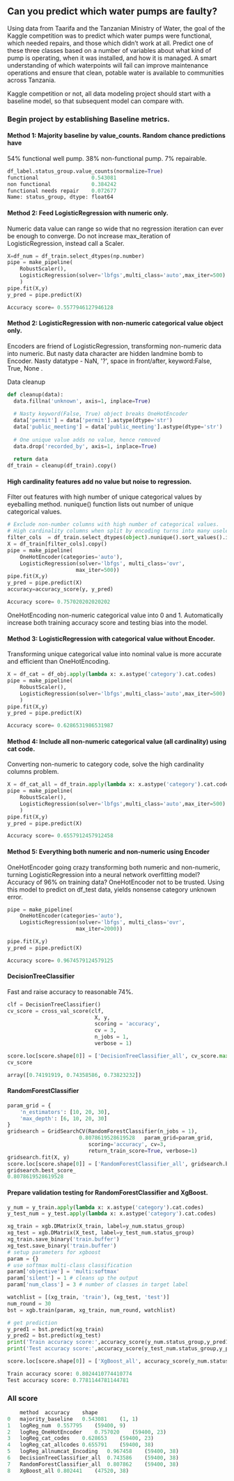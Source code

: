 ## Can you predict which water pumps are faulty?

Using data from Taarifa and the Tanzanian Ministry of Water, the goal of the Kaggle competition was to predict which water pumps were functional, which needed repairs, and those which didn’t work at all.
Predict one of these three classes based on a number of variables about what kind of pump is operating, when it was installed, and how it is managed.
A smart understanding of which waterpoints will fail can improve maintenance operations and ensure that clean, potable water is available to communities across Tanzania.

Kaggle competition or not, all data modeling project should start with a baseline model, so that subsequent model can compare with.

### Begin project by establishing Baseline metrics.
#### Method 1: Majority baseline by value_counts. Random chance predictions have
54% functional well pump.
38% non-functional pump.
7% repairable.

```python
df_label.status_group.value_counts(normalize=True)
functional                 0.543081
non functional             0.384242
functional needs repair    0.072677
Name: status_group, dtype: float64
```
#### Method 2: Feed LogisticRegression with numeric only.
Numeric data value can range so wide that no regression iteration can ever be enough to converge.
Do not increase max_iteration of LogisticRegression, instead call a Scaler.

```python
X=df_num = df_train.select_dtypes(np.number)
pipe = make_pipeline(
    RobustScaler(),
    LogisticRegression(solver='lbfgs',multi_class='auto',max_iter=500)
    )
pipe.fit(X,y)
y_pred = pipe.predict(X)

Accuracy score= 0.5577946127946128
```
#### Method 2: LogisticRegression with non-numeric categorical value object only.
Encoders are friend of LogisticRegression, transforming non-numeric data into numeric.
But nasty data character are hidden landmine bomb to Encoder.
Nasty datatype - NaN, '?', space in front/after, keyword:False, True, None .

Data cleanup
```python
def cleanup(data):
  data.fillna('unknown', axis=1, inplace=True)
  
  # Nasty keyword(False, True) object breaks OneHotEncoder
  data['permit'] = data['permit'].astype(dtype='str')
  data['public_meeting'] = data['public_meeting'].astype(dtype='str')
  
  # One unique value adds no value, hence removed
  data.drop('recorded_by', axis=1, inplace=True)
  
  return data
df_train = cleanup(df_train).copy()

```
#### High cardinality features add no value but noise to regression.
Filter out features with high number of unique categorical values by eyeballing method.
nunique() function lists out number of unique categorical values.
```python
# Exclude non-number columns with high number of categorical values. 
# High cardinality columns when split by encoding turns into many useless noisy data.
filter_cols  = df_train.select_dtypes(object).nunique().sort_values().index.tolist()[:-6]
X = df_train[filter_cols].copy()
pipe = make_pipeline(
    OneHotEncoder(categories='auto'),
    LogisticRegression(solver='lbfgs', multi_class='ovr',
                      max_iter=500))
pipe.fit(X,y)
y_pred = pipe.predict(X)
accuracy=accuracy_score(y, y_pred)

Accuracy score= 0.757020202020202
```
OneHotEncoding non-numeric categorical value into 0 and 1.
Automatically increase both training accuracy score and testing bias into the model.

#### Method 3: LogisticRegression with categorical value without Encoder.
Transforming unique categorical value into nominal value is more accurate and efficient than OneHotEncoding.

```python
X = df_cat = df_obj.apply(lambda x: x.astype('category').cat.codes)
pipe = make_pipeline(
    RobustScaler(),
    LogisticRegression(solver='lbfgs',multi_class='auto',max_iter=500)
    )
pipe.fit(X,y)
y_pred = pipe.predict(X)

Accuracy score= 0.6286531986531987
```

#### Method 4: Include all non-numeric categorical value (all cardinality) using cat code.
Converting non-numeric to category code, solve the high cardinality columns problem.
```python
X = df_cat_all = df_train.apply(lambda x: x.astype('category').cat.codes)
pipe = make_pipeline(
    RobustScaler(),
    LogisticRegression(solver='lbfgs',multi_class='auto',max_iter=500)
    )
pipe.fit(X,y)
y_pred = pipe.predict(X)

Accuracy score= 0.6557912457912458
```
#### Method 5: Everything both numeric and non-numeric using Encoder
OneHotEncoder going crazy transforming both numeric and non-numeric, turning LogisticRegression into a neural network overfitting model?
Accuracy of 96% on training data? OneHotEncoder not to be trusted.
Using this model to predict on df_test data, yields nonsense category unknown error.
```python
pipe = make_pipeline(
    OneHotEncoder(categories='auto'),
    LogisticRegression(solver='lbfgs', multi_class='ovr',
                      max_iter=2000))

pipe.fit(X,y)
y_pred = pipe.predict(X)

Accuracy score= 0.9674579124579125
````

#### DecisionTreeClassifier
Fast and raise accuracy to reasonable 74%.
```python
clf = DecisionTreeClassifier()
cv_score = cross_val_score(clf, 
                            X, y,
                            scoring = 'accuracy',
                            cv = 3,
                            n_jobs = 1,
                            verbose = 1)

score.loc[score.shape[0]] = ['DecisionTreeClassifier_all', cv_score.max(), X.shape]
cv_score

array([0.74191919, 0.74358586, 0.73823232])
```

#### RandomForestClassifier
```python
param_grid = {
    'n_estimators': [10, 20, 30],
    'max_depth': [6, 10, 20, 30]
}
gridsearch = GridSearchCV(RandomForestClassifier(n_jobs = 1), 
                       0.8078619528619528   param_grid=param_grid, 
                          scoring='accuracy', cv=3, 
                          return_train_score=True, verbose=1)
gridsearch.fit(X, y)
score.loc[score.shape[0]] = ['RandomForestClassifier_all', gridsearch.best_score_, X.shape]
gridsearch.best_score_
0.8078619528619528

```

#### Prepare validation testing for RandomForestClassifier and XgBoost.
```python
y_num = y_train.apply(lambda x: x.astype('category').cat.codes)
y_test_num = y_test.apply(lambda x: x.astype('category').cat.codes)

xg_train = xgb.DMatrix(X_train, label=y_num.status_group)
xg_test = xgb.DMatrix(X_test, label=y_test_num.status_group)
xg_train.save_binary('train.buffer')
xg_test.save_binary('train.buffer')
# setup parameters for xgboost
param = {}
# use softmax multi-class classification
param['objective'] = 'multi:softmax'
param['silent'] = 1 # cleans up the output
param['num_class'] = 3 # number of classes in target label

watchlist = [(xg_train, 'train'), (xg_test, 'test')]
num_round = 30
bst = xgb.train(param, xg_train, num_round, watchlist)

# get prediction
y_pred1 = bst.predict(xg_train)
y_pred2 = bst.predict(xg_test)
print('Train accuracy score:',accuracy_score(y_num.status_group,y_pred1))
print('Test accuracy score:',accuracy_score(y_test_num.status_group,y_pred2))

score.loc[score.shape[0]] = ['XgBoost_all', accuracy_score(y_num.status_group,y_pred1), X_train.shape]

Train accuracy score: 0.8024410774410774
Test accuracy score: 0.7781144781144781
```

### All score
```python
	method	accuracy	shape
0	majority_baseline	0.543081	(1, 1)
1	logReg_num	0.557795	(59400, 9)
2	logReg_OneHotEncoder	0.757020	(59400, 23)
3	logReg_cat_codes	0.628653	(59400, 23)
4	logReg_cat_allcodes	0.655791	(59400, 38)
5	logReg_allnumcat_Encoding	0.967458	(59400, 38)
6	DecisionTreeClassifier_all	0.743586	(59400, 38)
7	RandomForestClassifier_all	0.807862	(59400, 38)
8	XgBoost_all	0.802441	(47520, 38)
```
